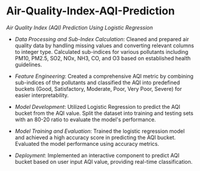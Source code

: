 # Air-Quality-Index-AQI-Prediction
*Air Quality Index (AQI) Prediction Using Logistic Regression*

- *Data Processing and Sub-Index Calculation*: Cleaned and prepared air quality data by handling missing values and converting relevant columns to integer type. Calculated sub-indices for various pollutants including PM10, PM2.5, SO2, NOx, NH3, CO, and O3 based on established health guidelines.
  
- *Feature Engineering*: Created a comprehensive AQI metric by combining sub-indices of the pollutants and classified the AQI into predefined buckets (Good, Satisfactory, Moderate, Poor, Very Poor, Severe) for easier interpretability.

- *Model Development*: Utilized Logistic Regression to predict the AQI bucket from the AQI value. Split the dataset into training and testing sets with an 80-20 ratio to evaluate the model's performance.

- *Model Training and Evaluation*: Trained the logistic regression model and achieved a high accuracy score in predicting the AQI bucket. Evaluated the model performance using accuracy metrics.

- *Deployment*: Implemented an interactive component to predict AQI bucket based on user input AQI value, providing real-time classification.

